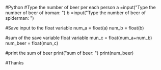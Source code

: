 #Python
#Type the number of beer per each person
a =input("Type the number of beer of iroman: ")
b =input("Type the number of beer of spiderman: ")

#Save input to the float variable
num_a = float(a)
num_b = float(b)

#sum of the save variable float variable
mun_c = float(num_a+num_b)
num_beer = float(mun_c)

#print the sum of beer
print("sum of beer: ") 
print(num_beer)

#Thanks 
